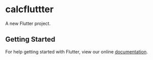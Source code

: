 # calcfluttter

A new Flutter project.

## Getting Started

For help getting started with Flutter, view our online
[documentation](http://flutter.io/).
